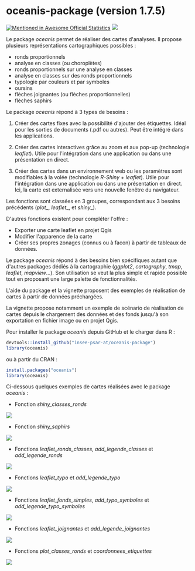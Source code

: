 
# oceanis-package (version 1.7.5)
[![Mentioned in Awesome Official Statistics ](https://awesome.re/mentioned-badge.svg)](http://www.awesomeofficialstatistics.org)
[![](https://cranlogs.r-pkg.org/badges/oceanis?color=brightgreen)](https://cran.r-project.org/package=oceanis)

Le package _oceanis_ permet de réaliser des cartes d'analyses. Il propose plusieurs représentations cartographiques possibles :
+ ronds proportionnels
+ analyse en classes (ou choroplètes)
+ ronds proportionnels sur une analyse en classes
+ analyse en classes sur des ronds proportionnels
+ typologie par couleurs et par symboles
+ oursins
+ flèches joignantes (ou flèches proportionnelles)
+ flèches saphirs

Le package _oceanis_ répond à 3 types de besoins :

1. Créer des cartes fixes avec la possibilité d'ajouter des étiquettes. Idéal pour les sorties de documents (.pdf ou autres). Peut être intégré dans les applications.

2. Créer des cartes interactives grâce au zoom et aux pop-up (technologie _leaflet_). Utile pour l'intégration dans une application ou dans une présentation en direct.

3. Créer des cartes dans un environnement web ou les paramètres sont modifiables à la volée (technologie _R-Shiny_ + _leaflet_). Utile pour l'intégration dans une application ou dans une présentation en direct. Ici, la carte est externalisée vers une nouvelle fenêtre du navigateur.

Les fonctions sont classées en 3 groupes, correspondant aux 3 besoins précédents (_plot__, _leaflet__, et _shiny__).

D'autres fonctions existent pour compléter l'offre :
+ Exporter une carte leaflet en projet Qgis
+ Modifier l'apparence de la carte
+ Créer ses propres zonages (connus ou à facon) à partir de tableaux de données.

Le package _oceanis_ répond à des besoins bien spécifiques autant que d'autres packages dédiés à la cartographie (_ggplot2_, _cartography_, _tmap_, _leaflet_, _mapview_...). Son utilisation se veut la plus simple et rapide possible tout en proposant une large palette de fonctionnalités.

L'aide du package et la vignette proposent des exemples de réalisation de cartes à partir de données préchargées.

La vignette propose notamment un exemple de scénario de réalisation de cartes depuis le chargement des données et des fonds jusqu'à son exportation en fichier image ou en projet Qgis.

Pour installer le package _oceanis_ depuis GitHub et le charger dans R :
```r
devtools::install_github("insee-psar-at/oceanis-package")
library(oceanis)
```
ou à partir du CRAN :
```r
install.packages("oceanis")
library(oceanis)
```

Ci-dessous quelques exemples de cartes réalisées avec le package _oceanis_ :

- Fonction _shiny_classes_ronds_

![](vignettes/images/readme_shiny_ac_rp.PNG)

- Fonction _shiny_saphirs_

![](vignettes/images/readme_shiny_fs.PNG)

- Fonctions _leaflet_ronds_classes_, _add_legende_classes_ et _add_legende_ronds_

![](vignettes/images/readme_leaflet_rp_ac.PNG)

- Fonctions _leaflet_typo_ et _add_legende_typo_

![](vignettes/images/readme_leaflet_typo.PNG)

- Fonctions _leaflet_fonds_simples_, _add_typo_symboles_ et _add_legende_typo_symboles_

![](vignettes/images/readme_leaflet_typo_symbole.PNG)

- Fonctions _leaflet_joignantes_ et _add_legende_joignantes_

![](vignettes/images/readme_leaflet_fj.PNG)

- Fonctions _plot_classes_ronds_ et _coordonnees_etiquettes_

![](vignettes/images/readme_plot_ac_rp.PNG)

